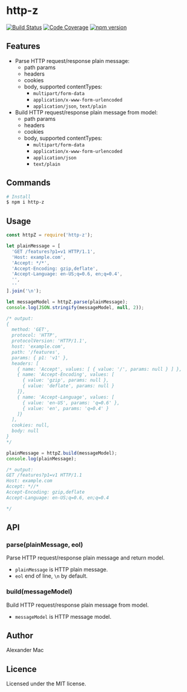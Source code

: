 # http-z

[![Build Status](https://travis-ci.org/AlexanderMac/http-z.svg?branch=master)](https://travis-ci.org/AlexanderMac/http-z)
[![Code Coverage](https://codecov.io/gh/AlexanderMac/http-z/branch/master/graph/badge.svg)](https://codecov.io/gh/AlexanderMac/http-z)
[![npm version](https://badge.fury.io/js/http-z.svg)](https://badge.fury.io/js/http-z)

## Features

* Parse HTTP request/response plain message:
  - path params
  - headers
  - cookies
  - body, supported contentTypes:
    - `multipart/form-data`
    - `application/x-www-form-urlencoded`
    - `application/json`, `text/plain`
* Build HTTP request/response plain message from model:
  - path params
  - headers
  - cookies
  - body, supported contentTypes:
    - `multipart/form-data`
    - `application/x-www-form-urlencoded`
    - `application/json`
    - `text/plain`

## Commands

```sh
# Install
$ npm i http-z
```

## Usage

```js
const httpZ = require('http-z');

let plainMessage = [
  'GET /features?p1=v1 HTTP/1.1',
  'Host: example.com',
  'Accept: */*',
  'Accept-Encoding: gzip,deflate',
  'Accept-Language: en-US;q=0.6, en;q=0.4',
  '',
  ''
].join('\n');

let messageModel = httpZ.parse(plainMessage);
console.log(JSON.stringify(messageModel, null, 2));

/* output:
{ 
  method: 'GET',
  protocol: 'HTTP',
  protocolVersion: 'HTTP/1.1',
  host: 'example.com',
  path: '/features',
  params: { p1: 'v1' },
  headers: [
    { name: 'Accept', values: [ { value: '/', params: null } ] },
    { name: 'Accept-Encoding', values: [ 
      { value: 'gzip', params: null },
      { value: 'deflate', params: null }
    ]},
    { name: 'Accept-Language', values: [
      { value: 'en-US', params: 'q=0.6' },
      { value: 'en', params: 'q=0.4' } 
    ]}
  ],
  cookies: null,
  body: null
}
*/

plainMessage = httpZ.build(messageModel);
console.log(plainMessage);

/* output:
GET /features?p1=v1 HTTP/1.1
Host: example.com
Accept: *//*
Accept-Encoding: gzip,deflate
Accept-Language: en-US;q=0.6, en;q=0.4

*/
```

## API

### parse(plainMessage, eol)
Parse HTTP request/response plain message and return model.

- `plainMessage` is HTTP plain message.
- `eol` end of line, `\n` by default.

### build(messageModel)
Build HTTP request/response plain message from model.

- `messageModel` is HTTP message model.

## Author
Alexander Mac

## Licence
Licensed under the MIT license.
